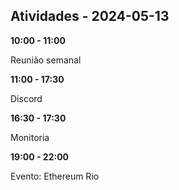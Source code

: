 ## Atividades - 2024-05-13

**10:00 - 11:00**

Reunião semanal

**11:00 - 17:30**

Discord

**16:30 - 17:30**

Monitoria

**19:00 - 22:00**

Evento: Ethereum Rio


